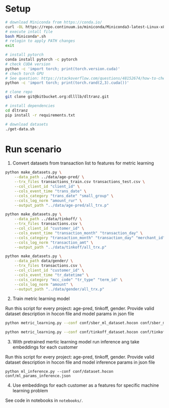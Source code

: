 # Setup

```sh
# download Miniconda from https://conda.io/
curl -OL https://repo.continuum.io/miniconda/Miniconda3-latest-Linux-x86_64.sh
# execute intall file
bash Miniconda*.sh
# relogin to apply PATH changes
exit

# install pytorch
conda install pytorch -c pytorch
# check CUDA version
python -c 'import torch; print(torch.version.cuda)'
# chech torch GPU
# See question: https://stackoverflow.com/questions/48152674/how-to-check-if-pytorch-is-using-the-gpu
python -c 'import torch; print(torch.rand(2,3).cuda())'

# clone repo
git clone git@bitbucket.org:dllllb/dltranz.git

# install dependencies
cd dltranz
pip install -r requirements.txt

# download datasets
./get-data.sh
```

# Run scenario

1. Convert datasets from transaction list to features for metric learning

```sh
python make_datasets.py \
    --data_path ../data/age-pred/ \
    --trx_files transactions_train.csv transactions_test.csv \
    --col_client_id "client_id" \
    --cols_event_time "trans_date" \
    --cols_category "trans_date" "small_group" \
    --cols_log_norm "amount_rur" \
    --output_path "../data/age-pred/all_trx.p"

python make_datasets.py \
    --data_path ../data/tinkoff/ \
    --trx_files transactions.csv \
    --col_client_id "customer_id" \
    --cols_event_time "transaction_month" "transaction_day" \
    --cols_category "transaction_month" "transaction_day" "merchant_id" "merchant_mcc" \
    --cols_log_norm "transaction_amt" \
    --output_path "../data/tinkoff/all_trx.p"

python make_datasets.py \
    --data_path data/gender/ \
    --trx_files transactions.csv \
    --col_client_id "customer_id" \
    --cols_event_time "tr_datetime" \
    --cols_category "mcc_code" "tr_type" "term_id" \
    --cols_log_norm "amount" \
    --output_path "../data/gender/all_trx.p"
```

2. Train metric learning model

Run this script for every project: age-pred, tinkoff, gender.
Provide valid dataset description in hocon file and model params in json file

```sh
python metric_learning.py --conf conf/sber_ml_dataset.hocon conf/sber_ml_params_train.json

python metric_learning.py --conf conf/tinkoff_dataset.hocon conf/tinkoff_train_params.json
```

3. With pretrained mertic learning model run inference ang take embeddings for each customer

Run this script for every project: age-pred, tinkoff, gender.
Provide valid dataset description in hocon file and model inference params in json file

```
python ml_inference.py --conf conf/dataset.hocon conf/ml_params_inference.json
```

4. Use embeddings for each customer as a features for specific machine learning problem

See code in notebooks in `notebooks/`.
